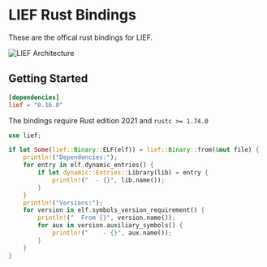# LIEF Rust Bindings

These are the offical rust bindings for LIEF.

![LIEF Architecture](https://raw.githubusercontent.com/lief-project/LIEF/main/.github/images/architecture.png)

## Getting Started

```toml
[dependencies]
lief = "0.16.0"
```

The bindings require Rust edition 2021 and `rustc >= 1.74.0`

```rust
use lief;

if let Some(lief::Binary::ELF(elf)) = lief::Binary::from(&mut file) {
    println!("Dependencies:");
    for entry in elf.dynamic_entries() {
        if let dynamic::Entries::Library(lib) = entry {
            println!("  - {}", lib.name());
        }
    }
    println!("Versions:");
    for version in elf.symbols_version_requirement() {
        println!("  From {}", version.name());
        for aux in version.auxiliary_symbols() {
            println!("    - {}", aux.name());
        }
    }
}
```
